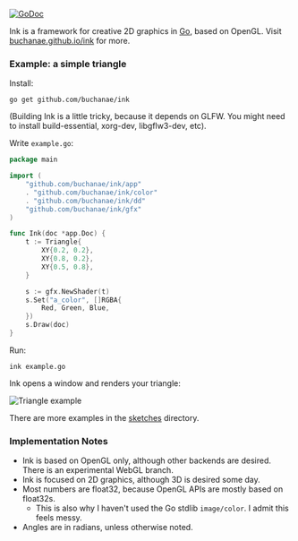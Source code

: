<a href="https://godoc.org/github.com/buchanae/ink"><img src="https://godoc.org/github.com/buchanae/ink?status.svg" alt="GoDoc"></a>

Ink is a framework for creative 2D graphics in [Go](https://golang.org), based on OpenGL. Visit [buchanae.github.io/ink](https://buchanae.github.io/ink/) for more.

### Example: a simple triangle
Install:
```
go get github.com/buchanae/ink
```

(Building Ink is a little tricky, because it depends on GLFW. You might need to install build-essential, xorg-dev, libgflw3-dev, etc).

Write `example.go`:
```go
package main

import (
	"github.com/buchanae/ink/app"
	. "github.com/buchanae/ink/color"
	. "github.com/buchanae/ink/dd"
	"github.com/buchanae/ink/gfx"
)

func Ink(doc *app.Doc) {
	t := Triangle{
		XY{0.2, 0.2},
		XY{0.8, 0.2},
		XY{0.5, 0.8},
	}

	s := gfx.NewShader(t)
	s.Set("a_color", []RGBA{
		Red, Green, Blue,
	})
	s.Draw(doc)
}
```

Run:
```
ink example.go
```

Ink opens a window and renders your triangle:

![Triangle example](https://buchanae.github.io/ink/assets/snapshots/001_triangle.png)

There are more examples in the [sketches](./sketches) directory.

### Implementation Notes

- Ink is based on OpenGL only, although other backends are desired. There is an experimental WebGL branch.
- Ink is focused on 2D graphics, although 3D is desired some day.
- Most numbers are float32, because OpenGL APIs are mostly based on float32s.
  - This is also why I haven't used the Go stdlib `image/color`. I admit this feels messy.
- Angles are in radians, unless otherwise noted.
